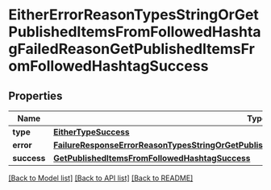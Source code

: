 # EitherErrorReasonTypesStringOrGetPublishedItemsFromFollowedHashtagFailedReasonGetPublishedItemsFromFollowedHashtagSuccess

## Properties
Name | Type | Description | Notes
------------ | ------------- | ------------- | -------------
**type** | [**EitherTypeSuccess**](EitherTypeSuccess.md) |  | 
**error** | [**FailureResponseErrorReasonTypesStringOrGetPublishedItemsFromFollowedHashtagFailedReasonError**](FailureResponseErrorReasonTypesStringOrGetPublishedItemsFromFollowedHashtagFailedReasonError.md) |  | 
**success** | [**GetPublishedItemsFromFollowedHashtagSuccess**](GetPublishedItemsFromFollowedHashtagSuccess.md) |  | 

[[Back to Model list]](../README.md#documentation-for-models) [[Back to API list]](../README.md#documentation-for-api-endpoints) [[Back to README]](../README.md)


